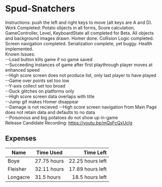 # Spud-Snatchers
Instructions: push the left and right keys to move (alt keys are A and D).  
Work Completed: Potato objects in all forms, Score calculation, GameController, Level, KeyboardState all completed for Beta.
      All objects and background images drawn. Homer done. Collision Logic completed. Screen navigation completed. Serialization complete, yet buggy. Health implemented.   
Known Issues:  
      --Load button kills game if no game saved  
      --Succeeding instances of game after first playthrough player moves at enhanced speed  
      --High score screen does not produce list, only last player to have played  
      --Game over points set too low  
      --Y-axis collect set too broad  
      --Duck glitches on platforms only  
      --High score screen data overlaps with title  
      --Jump gif makes Homer disappear  
      --Damage is not recieved
      --High score screen navigation from Main Page does not retain data and defaults to no data  
      --Poisonous and big potatoes do not show up in-game  
Release Candidate Recording: https://youtu.be/mQsFcQxUcIg
## Expenses  
| Name | Time Used | Time Left |
|------|-----------|-----------:|
|Boye| 27.75 hours| 22.25 hours left |
|Fleisher| 32.11 hours| 17.89 hours left |
|Longacre| 31.5 hours | 18.5 hours left |
